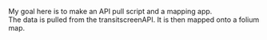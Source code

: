 My goal here is to make an API pull script and a mapping app.  
The data is pulled from the transitscreenAPI.  It is then mapped onto a folium map.
